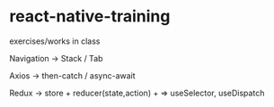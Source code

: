 # react-native-training
exercises/works in class

Navigation -> Stack / Tab

Axios -> then-catch / async-await

Redux -> store + reducer(state,action) + <provider> => useSelector, useDispatch
